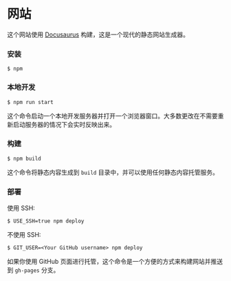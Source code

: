 # 网站

这个网站使用 [Docusaurus](https://docusaurus.io/) 构建，这是一个现代的静态网站生成器。

### 安装

```
$ npm
```

### 本地开发

```
$ npm run start
```

这个命令启动一个本地开发服务器并打开一个浏览器窗口。大多数更改在不需要重新启动服务器的情况下会实时反映出来。

### 构建

```
$ npm build
```

这个命令将静态内容生成到 `build` 目录中，并可以使用任何静态内容托管服务。

### 部署

使用 SSH:

```
$ USE_SSH=true npm deploy
```

不使用 SSH:

```
$ GIT_USER=<Your GitHub username> npm deploy
```

如果你使用 GitHub 页面进行托管，这个命令是一个方便的方式来构建网站并推送到 `gh-pages` 分支。